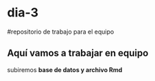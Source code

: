 # dia-3
#repositorio de trabajo para el equipo

## Aquí vamos a trabajar en equipo

subiremos **base de datos y archivo Rmd**
